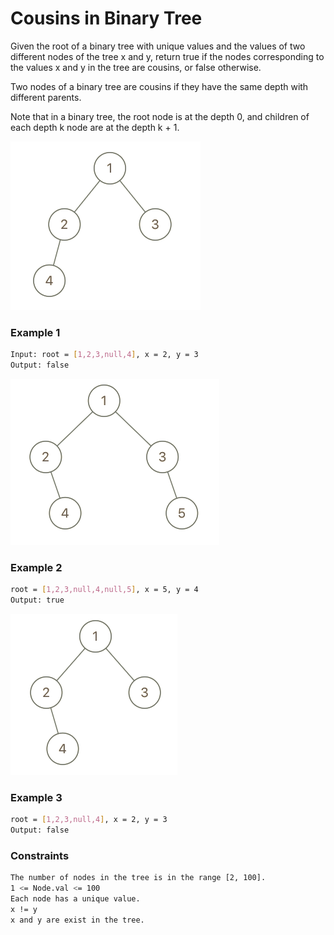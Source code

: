# Cousins in Binary Tree

Given the root of a binary tree with unique values and the values of two different nodes of the tree x and y, return true if the nodes corresponding to the values x and y in the tree are cousins, or false otherwise.

Two nodes of a binary tree are cousins if they have the same depth with different parents.

Note that in a binary tree, the root node is at the depth 0, and children of each depth k node are at the depth k + 1.

[![q1248-01](q1248-01.png)]()
### Example 1
```sh
Input: root = [1,2,3,null,4], x = 2, y = 3
Output: false
```

[![q1248-02](q1248-02.png)]()
### Example 2
```sh
root = [1,2,3,null,4,null,5], x = 5, y = 4
Output: true
```

[![q1248-03](q1248-03.png)]()
### Example 3
```sh
root = [1,2,3,null,4], x = 2, y = 3
Output: false
```

### Constraints
```sh
The number of nodes in the tree is in the range [2, 100].
1 <= Node.val <= 100
Each node has a unique value.
x != y
x and y are exist in the tree.
```

